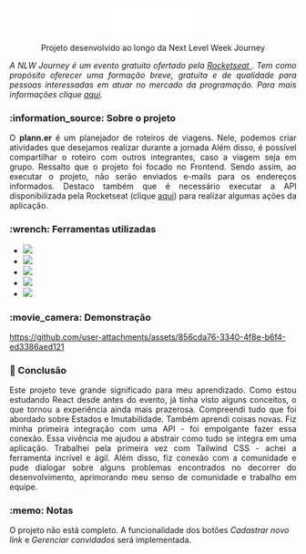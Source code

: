 
<div align='center'> <img src='.github/preview/Logo.png' ></img>  </div>
<p align='center'> Projeto desenvolvido ao longo da Next Level Week Journey </p>

<div align='justify'> <i>A NLW Journey é um evento gratuito ofertado pela <a href='https://www.rocketseat.com.br/'>Rocketseat </a>. Tem como propósito oferecer uma formação breve, gratuita e de qualidade para pessoas interessadas em atuar no mercado da programação. Para mais informações clique <a href='https://www.rocketseat.com.br/eventos/nlw'> aqui</a>.</i></div>

<h3> :information_source: Sobre o projeto</h3>
<div align='justify'> 
O <strong>plann.er</strong> é um planejador de roteiros de viagens. Nele, podemos criar atividades que desejamos realizar durante a jornada Além disso, é possível compartilhar o roteiro com outros integrantes, caso a viagem seja em grupo. Ressalto que o projeto foi focado no Frontend. Sendo assim, ao executar o projeto, não serão enviados e-mails para os endereços informados. Destaco também que é necessário executar a API disponibilizada pela Rocketseat (clique <a href='https://github.com/rocketseat-education/nlw-journey-nodejs'>aqui</a>) para realizar algumas ações da aplicação.
</div>




<h3> :wrench: Ferramentas utilizadas</h3>
<ul>
  <li> <img src="https://img.shields.io/badge/React-20232A?style=for-the-badge&logo=react&logoColor=61DAFB)" /> </li>
  <li> <img src='https://img.shields.io/badge/Tailwind_CSS-38B2AC?style=for-the-badge&logo=tailwind-css&logoColor=white'></li>
  <li> <img src='https://img.shields.io/badge/TypeScript-007ACC?style=for-the-badge&logo=typescript&logoColor=white'/></li>
  <li> <img src='https://img.shields.io/badge/Vite-B73BFE?style=for-the-badge&logo=vite&logoColor=FFD62E'/> </li>
  <li> <img src='https://img.shields.io/badge/Figma-F24E1E?style=for-the-badge&logo=figma&logoColor=white'/> </li>
</ul>

<h3> :movie_camera: Demonstração </h3>


https://github.com/user-attachments/assets/856cda76-3340-4f8e-b6f4-ed3386aed121



<h3>  📄 Conclusão</h3>

<div align='justify'> 
Este projeto teve grande significado para meu aprendizado. Como estou estudando React desde antes do evento, já tinha visto alguns conceitos, o que tornou a experiência ainda mais prazerosa. Compreendi tudo que foi abordado sobre Estados e Imutabilidade. Também aprendi coisas novas. Fiz minha primeira integração com uma API - foi empolgante fazer essa conexão. Essa vivência me ajudou a abstrair como tudo se integra em uma aplicação. Trabalhei pela primeira vez com Tailwind CSS - achei a ferramenta incrível e ágil. Além disso, fiz conexão com a comunidade e pude dialogar sobre alguns problemas encontrados no decorrer do desenvolvimento, aprimorando meu senso de comunidade e trabalho em equipe.
</div>

<h3> :memo: Notas </h3>

O projeto não está completo. A funcionalidade dos botões *Cadastrar novo link* e *Gerenciar convidados* será implementada.





